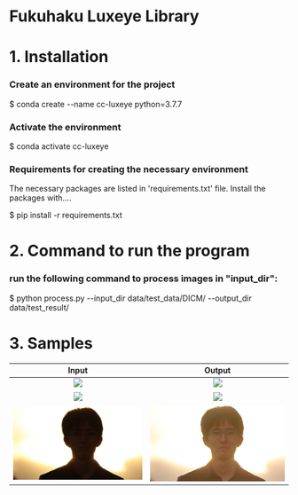 # Fukuhaku Luxeye Library
# 1. Installation

### Create an environment for the project

$ conda create --name cc-luxeye python=3.7.7

### Activate the environment

$ conda activate cc-luxeye

### Requirements for creating the necessary environment

The necessary packages are listed in 'requirements.txt' file.
Install the packages with....

$ pip install -r requirements.txt

# 2. Command to run the program
### run the following command to process images in "input_dir":

$ python process.py --input_dir data/test_data/DICM/ --output_dir data/test_result/

# 3. Samples
| Input             |  Output |
:-------------------------:|:-------------------------:
![](data/test_data_2/0288.bmp)  |  ![](data/test_result_2/0288.bmp)
![](data/test_data_2/0293.bmp)  |  ![](data/test_result_2/0293.bmp)
![](data/test_data_2/IMG_1416.jpg)  |  ![](data/test_result_2/IMG_1416.jpg)


